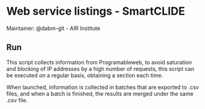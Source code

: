 # Web service listings - SmartCLIDE
Maintainer:  @dabm-git - AIR Institute

## Run
This script collects information from Programableweb, to avoid saturation and blocking of IP addresses by a high number of requests, this script can be executed on a regular basis, obtaining a section each time.

When launched, information is collected in batches that are exported to .csv files, and when a batch is finished, the results are merged under the same .csv file.
